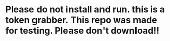 # Please do not install and run. this is a token grabber. This repo was made for testing. Please don't download!!
